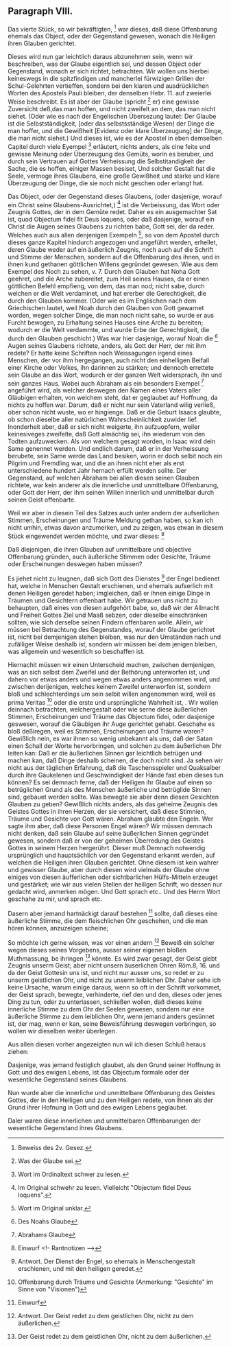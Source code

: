 <!-- Seite 65 -->

Paragraph VIII.
---------------

Das vierte Stück, so wir bekräftigten, [^k2f3]
war dieses, daß diese Offenbarung ehemals das
Object, oder der Gegenstand gewesen, wonach
die Heiligen ihren Glauben gerichtet.

Dieses wird nun gar leichtlich daraus abzunehmen
sein, wenn wir beschreiben, was der Glaube eigentlich
sei, und dessen Object oder Gegenstand, wonach er sich
richtet, betrachten. Wir wollen uns hierbei keineswegs
in die spitzfindigen und mancherlei fürwizigen
Grillen der Schul-Gelehrten vertieffen, sondern bei
den klaren und ausdrücklichen Worten des Apostels
Pauli bleiben, der denselben Hebr. 11. auf zweierlei
Weise beschreibt. Es ist aber der Glaube (spricht [^k2f4]
er) eine gewisse Zuversicht deß,das man hoffen, und
nicht zweifelt an dem, das man nicht siehet. (Oder
wie es nach der Engelischen Übersezung lautet: Der
Glaube ist die Selbstständigkeit, [oder das selbstsständige<!-- Seite 66 -->
Wesen) der Dinge die man hoffer, und die
Gewißheit [Evidenz oder klare Überzeugung] der
Dinge, die man nicht siehet.) Und dieses ist, wie es
der Apostel in eben demselben Capitel durch viele Eyempel [^k2f5]
erläutert, nichts anders, als cine feite und gewisse
Meinung oder Überzeugung des Gemüts, worin
es beruber, und durch sein Vertrauen auf Gottes
Verheissung die Selbstitandigkeit der Sache, die es
hoffen, einiger Massen besiset, Und solcher Gestalt hat
die Seele, vermoge ihres Glaubens, eine große Gewißheit
und starke und klare Überzeugung der Dinge,
die sie noch nicht geschen oder erlangt hat.

Das Object, oder der Gegenstand dieses Glaubens,
(oder dasjenige, worauf ein Christ seine Glaubens-Ausrichtet,) [^k2f6]
ist die Verbeissung, das Wort oder Zeugnis
Gottes, der in dem Gemüte redet. Daher es
ein ausgemachter Sat ist, quod Objectum fidei fit
Deus loquens, oder daß dasjenige, worauf ein
Christ die Augen seines Glaubens zu richten babe,
Gott sei, der da reder. Welches auch aus allen denjenigen
Exempeln [^k2f7], so von dem Apostel durch dieses ganze
Kapitel hindurch angezogen und angeführt werden, erhellet,
deren Glaube weder auf ein äußerlich Zeugnis,
noch auch auf die Schrift und Stimme der Menschen,
sondern auf die Offenbarung des ihnen, und in ihnen
kund gethanen göttlichen Willens gegründet gewesen.
Wie aus dem Exempel des Noch zu sehen, v. 7. Durch
den Glauben hat Noha Gott geehret, und die
Arche zubereitet, zum Heil seines Hauses, da er
einen göttlichen Befehl empfieng, von dem, das
man nod; nicht sabe, durch welchen er die Welt
verdaminet, und hat ererber die Gerechtigkeit, die
durch den Glauben kommer. (Oder wie es im
Englischen nach dem Griechischen lautet, weil Noah
durch den Glauben von Gott gewarnet worden, wegen
solcher Dinge, die man noch nicht sahe, so wurde er aus<!-- Seite 67 -->
Furcht bewogen, zu Erhaltung seines Hauses eine Arche
zu bereiten; wodurch er die Welt verdammte, und
wurde Erbe der Gerechtigkeit, die durch den Glauben
geschicht.) Was war hier dasjenige, worauf Noah die [^k2r1]
Augen seines Glaubens richtete, anders, als Gott der
Herr, der mit ihm redete? Er hatte keine Schriften
noch Weissagungen irgend eines Menschen, der vor ihm
hergegangen, auch nicht den einhelligen Beifall einer
Kirche oder Volkes, ihn darinnen zu stärken; und dennoch
errettete sein Glaube an das Wort, wodurch er
der ganzen Welt widersprach, ihn und sein ganzes
Haus. Wobei auch Abraham als ein besonders Exempel [^k2r2]
angeführt wird, als welcher deswegen den Namen
eines Vaters aller Gläubigen erhalten, von welchem
 steht, dat er geglaubet auf Hoffnung, da nichts zu
hoffen war. Darum, daß er nicht nur sein Vaterland
wilig verließ, ober schon nicht wuste, wo er hingienge.
Daß er die Geburt Isaacs glaubte, ob schon dieselbe
aller natürlichen Wahrscheinlichkeit zuwider lief. Inonderheit
aber, daß er sich nicht weigerte, ihn aufzuopfern,
weiler keinesiveges zweifelte, daß Gott almächtig
sei, ihn wiederum von den Todten aufzuwecken.
Als von welchem gesagt worden, in Isaac wird dein
Same genennet werden. Und endlich darum, daß
er in der Verheissung berubete, sein Same werde das
Land besiken, worin er doch selbit noch ein Pilgrim
und Fremdling war, und die an ihnen nicht eher als erst
unterschiedene hundert Jahr hernach erfüllt werden
sollte. Der Gegenstand, auf welchen Ábraham bei
allen diesen seinen Glauben richtete, war kein anderer
als die innerliche und unmittelbare Offenbarung, oder
Gott der Herr, der ihm seinen Willen innerlich und
unmittelbar durch seinen Geist offenbarte.

Weil wir aber in diesein Teil des Satzes auch unter
andern der aufserlichen Stimmen, Erscheinungen
und Träume Meldung gethan haben, so kan ich nicht<!-- Seite 68 -->
umhin, etwas davon anzumerken, und zu zeigen, was
etwan in diesem Stück eingewendet werden möchte,
und zwar dieses: [^k2r3]

Daß diejenigen, die ihren Glauben auf unmittelbare
und objective Offenbarung gründen, auch
äußerliche Stimmen oder Gesichte, Träume oder
Erscheinungen deswegen haben müssen?

Es jiehet nicht zu leugnen, daß sich Gott des Dienstes [^k2r4]
der Engel bedienet hat, welche in Menschen Gestalt
erschienen, und ehemals aufserlich mit denen Heiligen
geredet haben; imgleichen, daß er ihnen einige Dinge
in Träumen und Gesichtern offenbart habe. Wir
getrauen uns nicht zu behaupten, daß eines von diesen
aufgehört babe, so, daß wir der Allmacht und Freiheit
Gottes Ziel und Maaß sebzen, oder dieselbe einschränken
sollten, wie sich derselbe seinen Findern offenbaren
wolle. Allein, wir müssen bei Betrachtung des Gegenstandes,
worauf der Glaube gerichtet ist, nicht bei demjenigen
stehen bleiben, was nur den Umständen nach und
zufälliger Weise deshalb ist, sondern wir müssen bei dem jenigen
bleiben, was allgemein und wesentlich so beschaffen
ist.

Hiernachit müssen wir einen Unterscheid machen,
zwischen demjenigen, was an sich selbst dem Zweifel
und der Bethörung unterworfen ist, und dahero vor etwas
anders und wegen etwas anders angenommen
wird, und zwischen derijenigen, welches keinem Zweifel
unterworfen ist, sondern bloß und schlechterdings um
sein selbit willen angenommen wird, weil es prima Veritas [^k2r5]
oder die erste und ursprüngliche Wahrheit ist, .
Wir wollen deinnach betrachten, welchergestalt oder
wie serne diese äußerlichen Stimmen, Erscheinungen
und Träume das Objectum fidei, oder dasjenige geswesen,
worauf die Gläubigen ihr Auge gerichtet gehabt.
Geschahe es bloß deßiregen, weil es Stimmen, Erscheinungen
und Träume waren? Gewißlich nein, es<!-- Seite 69 -->
war ihnen so wenig unbekannt als uns, daß der Satan
einen Schall der Worte hervorbringen, und solchen zu
dem äußerlichen Dhr leiten kan: Daß er die äußerlichen
Sinnen gar leichtlich betrügen und machen kan,
daß Dinge deshalb scheinen, die doch nicht sind. Ja sehen
wir nicht aus der täglichen Erfahrung, daß die Taschensspieler
und Quaksalber durch ihre Gaukelenen und
Geschwindigkeit der Hände fast eben dieses tun können?
Es sei demnach ferne, daß der Heiligen ihr Glaube
auf einen so betrüglichen Grund als des Menschen
äußerliche und betrüglide Sinnen sind, gebauet werden
sollte. Was bewegte sie aber denn diesen Gesichten
Glauben zu geben? Gewißlich nichts anders, als das
geheime Zeugnis des Geistes Gottes in ihren Herzen,
der sie versichert, daß diese Stimnien, Träume und
Gesichte von Gott wären. Abraham glaubte den
Engeln. Wer sagte ihm aber, daß diese Personen
Engel wären? Wir müssen demnach nicht denken, daß
sein Glaube auf seine äußerlichen Sinnen gegründet gewesen,
sondern daß er von der geheimen Überredung des
Geistes Gottes in seinem Herzen hergerührt. Dieser
muß Demnach notwendig ursprünglich und hauptsächlich
vor den Gegenstand erkannt werden, auf welchen die
Heiligen ihren Glauben gerichtet. Ohne diesem ist
kein wahrer und gewisser Glaube, aber durch diesen
wird vielmals der Glaube ohne einiges von diesen äufferlichen
oder sichtbarlichen Hülfs-Mitteln erzeuget und
gestärket; wie wir aus vielen Stellen der heiligen
Schrift, wo dessen nur gedacht wird, anmerken mögen.
Und Gott sprach etc.. Und des Herrn Wort geschahe
zu mir, und sprach etc.

Dasern aber jemand hartnäckigt darauf bestehen [^k2r6]
sollte, daß dieses eine äußerliche Stimme, die dem
fleischlichen Ohr geschehen, und die man hören
können, anzuzeigen scheine;

So möchte ich gerne wissen, was vor einen andern [^k2r7] <!-- Seite 70 --><!-- content-0082.xml -->
Beweiß ein solcher wegen dieses seines Vorgebens,
ausser seiner eigenen bloßen Muthmassung, be ihringen [^k2r8]
könnte. Es wird zwar gesagt, der Geist giebt Zeugnis
unserm Geist; aber nicht unsern äuserlichen Ohren
Röm.8, 16. und da der Geist Gottesin uns ist,
und nicht nur ausser uns, so redet er zu unserm geistlichen
Ohr, und nicht zu unserm leiblichen Dhr. Daher
sehe ich keine Ursache, warum einige daraus, wenn so
oft in der Schrift vorkommet, der Geist sprach, bewegte,
verhinderte, rief den und den, dieses oder jenes
Ding zu tun, oder zu unterlassen, schließen wollen,
daß dieses keine innerliche Stimme zu dem Ohr der
Seelen gewesen, sondern nur eine äußerliche Stimme
zu dem leiblichen Ohr, wenn jemand anders gesünnet ist,
der mag, wenn er kan, seine Beweisführung deswegen
vorbringen, so wollen wir dieselben weiter überlegen.

Aus allen diesen vorher angezeigten nun wil ich diesen
Schluß heraus ziehen:

Dasjenige, was jemand festiglich glaubet, als den
Grund seiner Hoffnung in Gott und des ewigen Lebens,
ist das Objectum formale oder der wesentliche
Gegenstand seines Glaubens.

Nun wurde aber die innerliche und unmittelbare Offenbarung
des Geistes Gottes, der in den Heiligen und
zu den Heiligen redete, von ihnen als der Grund ihrer
Hofnung in Gott und des ewigen Lebens geglaubet.


Daler waren diese innerlichen und unmittelbaren
Offenbarungen der wesentliche Gegenstand ihres Glaubens.

[^k2f3]: Beweiss des 2v. Gesez.
[^k2f4]: Was der Glaube sei.
[^k2f5]: Wort im Ordinaltext schwer zu lesen.
[^k2f6]: Im Original schwehr zu lesen. Vielleicht "Objectum fidei Deus loquens".
[^k2f7]: Wort im Original unklar.

[^k2r1]: Des Noahs Glaube
[^k2r2]: Abrahams Glaube
[^k2r3]: Einwurf
<!-  Rantnotizen -->
[^k2r4]: Antwort. Der Dienst der Engel, so ehemals in Menschengestalt erschienen, und mit den heiligen geredet.
[^k2r5]: Offenbarung durch Träume und Gesichte (Anmerkung: "Gesichte" im Sinne von "Visionen")
[^k2r6]: Einwurf
[^k2r7]: Antwort. Der Geist redet zu dem geistlichen Ohr, nicht zu dem äußerlichen.
[^k2r8]: Der Geist redet zu dem geistlichen Ohr, nicht zu dem äußerlichen.

